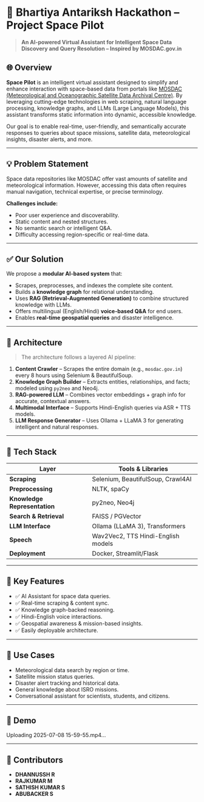# 🚀 Bhartiya Antariksh Hackathon – Project Space Pilot

> **An AI-powered Virtual Assistant for Intelligent Space Data Discovery and Query Resolution – Inspired by MOSDAC.gov.in**

## 🌐 Overview

**Space Pilot** is an intelligent virtual assistant designed to simplify and enhance interaction with space-based data from portals like [MOSDAC (Meteorological and Oceanographic Satellite Data Archival Centre)](https://www.mosdac.gov.in). By leveraging cutting-edge technologies in web scraping, natural language processing, knowledge graphs, and LLMs (Large Language Models), this assistant transforms static information into dynamic, accessible knowledge.

Our goal is to enable real-time, user-friendly, and semantically accurate responses to queries about space missions, satellite data, meteorological insights, disaster alerts, and more.

---

## 💡 Problem Statement

Space data repositories like MOSDAC offer vast amounts of satellite and meteorological information. However, accessing this data often requires manual navigation, technical expertise, or precise terminology.

**Challenges include:**
- Poor user experience and discoverability.
- Static content and nested structures.
- No semantic search or intelligent Q&A.
- Difficulty accessing region-specific or real-time data.

---

## ✅ Our Solution

We propose a **modular AI-based system** that:
- Scrapes, preprocesses, and indexes the complete site content.
- Builds a **knowledge graph** for relational understanding.
- Uses **RAG (Retrieval-Augmented Generation)** to combine structured knowledge with LLMs.
- Offers multilingual (English/Hindi) **voice-based Q&A** for end users.
- Enables **real-time geospatial queries** and disaster intelligence.

---

## 🧠 Architecture

> The architecture follows a layered AI pipeline:

1. **Content Crawler** – Scrapes the entire domain (e.g., `mosdac.gov.in`) every 8 hours using Selenium & BeautifulSoup.
2. **Knowledge Graph Builder** – Extracts entities, relationships, and facts; modeled using `py2neo` and Neo4j.
3. **RAG-powered LLM** – Combines vector embeddings + graph info for accurate, contextual answers.
4. **Multimodal Interface** – Supports Hindi-English queries via ASR + TTS models.
5. **LLM Response Generator** – Uses Ollama + LLaMA 3 for generating intelligent and natural responses.

---

## 🧰 Tech Stack

| Layer | Tools & Libraries |
|-------|-------------------|
| **Scraping** | Selenium, BeautifulSoup, Crawl4AI |
| **Preprocessing** | NLTK, spaCy |
| **Knowledge Representation** | py2neo, Neo4j |
| **Search & Retrieval** | FAISS / PGVector |
| **LLM Interface** | Ollama (LLaMA 3), Transformers |
| **Speech** | Wav2Vec2, TTS Hindi-English models |
| **Deployment** | Docker, Streamlit/Flask |

---

## 🎯 Key Features

- ✅ AI Assistant for space data queries.
- ✅ Real-time scraping & content sync.
- ✅ Knowledge graph-backed reasoning.
- ✅ Hindi-English voice interactions.
- ✅ Geospatial awareness & mission-based insights.
- ✅ Easily deployable architecture.

---

## 📌 Use Cases

- Meteorological data search by region or time.
- Satellite mission status queries.
- Disaster alert tracking and historical data.
- General knowledge about ISRO missions.
- Conversational assistant for scientists, students, and citizens.

---

## 🤖 Demo

Uploading 2025-07-08 15-59-55.mp4…


---

## 🧪 Contributors

- **DHANNUSSH R**
- **RAJKUMAR M**
- **SATHISH KUMAR S**
- **ABUBACKER S**
